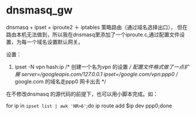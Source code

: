 dnsmasq_gw
==========

dnsmasq + ipset + iproute2 ＋ iptables 策略路由（通过域名选择出口）， 但在路由本机无法做到，所以我在dnsmasq里添加了一个iproute.c,通过配置文件设置，为每一个域名设置默认网关。

设置：

1. ipset -N vpn hash:ip    /* 创建一个名为vpn 的设置 */
配置文件格式做了一点扩展
server=/googleapis.com/127.0.0.1
ipset=/google.com/vpn:ppp0    /* google.com 的域名走ppp0 网卡出去 */

在不修改dnsmasq 的源代码的前提下，也可以用小脚本完成。如：

for ip in `ipset list | awk 'NR>6'`;do ip route add $ip dev ppp0;done
